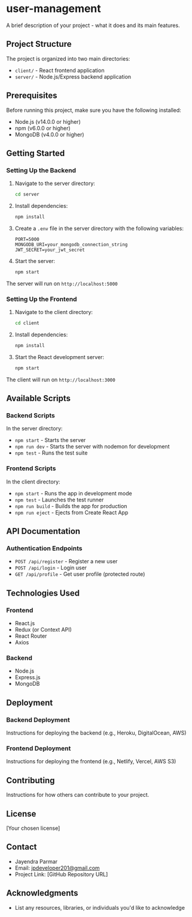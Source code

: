 
# user-management

A brief description of your project - what it does and its main features.

## Project Structure

The project is organized into two main directories:

- `client/` - React frontend application
- `server/` - Node.js/Express backend application

## Prerequisites

Before running this project, make sure you have the following installed:
- Node.js (v14.0.0 or higher)
- npm (v6.0.0 or higher)
- MongoDB (v4.0.0 or higher)

## Getting Started

### Setting Up the Backend

1. Navigate to the server directory:
   ```bash
   cd server
   ```

2. Install dependencies:
   ```bash
   npm install
   ```

3. Create a `.env` file in the server directory with the following variables:
   ```
   PORT=5000
   MONGODB_URI=your_mongodb_connection_string
   JWT_SECRET=your_jwt_secret
   ```

4. Start the server:
   ```bash
   npm start
   ```

The server will run on `http://localhost:5000`

### Setting Up the Frontend

1. Navigate to the client directory:
   ```bash
   cd client
   ```

2. Install dependencies:
   ```bash
   npm install
   ```

3. Start the React development server:
   ```bash
   npm start
   ```

The client will run on `http://localhost:3000`

## Available Scripts

### Backend Scripts

In the server directory:

- `npm start` - Starts the server
- `npm run dev` - Starts the server with nodemon for development
- `npm test` - Runs the test suite

### Frontend Scripts

In the client directory:

- `npm start` - Runs the app in development mode
- `npm test` - Launches the test runner
- `npm run build` - Builds the app for production
- `npm run eject` - Ejects from Create React App

## API Documentation

### Authentication Endpoints

- `POST /api/register` - Register a new user
- `POST /api/login` - Login user
- `GET /api/profile` - Get user profile (protected route)

## Technologies Used

### Frontend
- React.js
- Redux (or Context API)
- React Router
- Axios

### Backend
- Node.js
- Express.js
- MongoDB

## Deployment

### Backend Deployment
Instructions for deploying the backend (e.g., Heroku, DigitalOcean, AWS)

### Frontend Deployment
Instructions for deploying the frontend (e.g., Netlify, Vercel, AWS S3)

## Contributing

Instructions for how others can contribute to your project.

## License

[Your chosen license]

## Contact

- Jayendra Parmar
- Email: jpdeveloper201@gmail.com
- Project Link: [GitHub Repository URL]

## Acknowledgments

- List any resources, libraries, or individuals you'd like to acknowledge